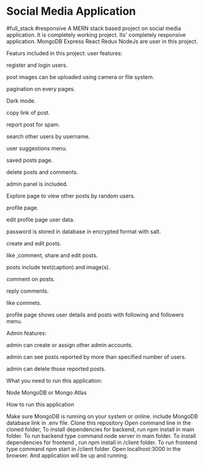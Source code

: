 # Social Media Application
#full_stack #responsive 
A MERN stack based project on social media application. It is completely working project. Its' completely responsive application. MongoDB Express React Redux NodeJs are user in this project.

Featurs included in this project:
user features:

register and login users.

post images can be uploaded using camera or file system.

pagination on every pages.

Dark mode.

copy link of post.

report post for spam.

search other users by username.

user suggestions menu.

saved posts page.

delete posts and comments.

admin panel is included.

Explore page to view other posts by random users.

profile page.

edit profile page user data.

password is stored in database in encrypted format with salt.

create and edit posts.

like ,comment, share and edit posts.

posts include text(caption) and image(s).

comment on posts.

reply comments.

like commets.

profile page shows user details and posts with following and followers menu.

Admin features:

admin can create or assign other admin accounts.

admin can see posts reported by more than specified number of users.

admin can delete those reported posts.

What you need to run this application:

Node
MongoDB or Mongo Atlas

How to run this application

Make sure MongoDB is running on your system or online.
include MongoDB database link in .env file.
Clone this repository
Open command line in the cloned folder,
To install dependencies for backend, run npm install in main folder.
To run backend type command node server in main folder.
To install dependencies for frontend , run npm install in /client folder.
To run frontend type command npm start in /client folder.
Open localhost:3000 in the browser. And application will be up and running. 

